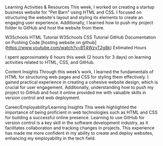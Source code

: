 Learning Activities & Resources This week, I worked on creating a startup business website for "Pet Barn" using HTML and CSS. I focused on structuring the website's layout and styling its elements to create an engaging user experience. Additionally, I learned how to push my project folder to GitHub and host the website from there.

W3Schools HTML Tutorial
W3Schools CSS Tutorial
GitHub Documentation on Pushing Code
[hosting website on github] (https://www.youtube.com/watch?v=BT4WzyT2g8k)
Estimated Hours

I spent approximately 6 hours this week (2 hours for 3 days) on learning activities related to HTML, CSS, and GitHub.

Content Insights Through this week’s work, I learned the fundamentals of HTML for structuring web pages and CSS for styling them effectively. I gained practical experience in creating a cohesive website design, which is crucial for user engagement. Additionally, understanding how to push my project to GitHub and host it online provided me with valuable skills in version control and web deployment.

Career/Employability/Learning Insights This week highlighted the importance of being proficient in web technologies such as HTML and CSS for building a successful online presence. Learning to use GitHub for version control is a key skill in the software development industry, as it facilitates collaboration and tracking changes in projects. This experience has made me more confident in my ability to create and deploy websites, enhancing my employability in the tech field.